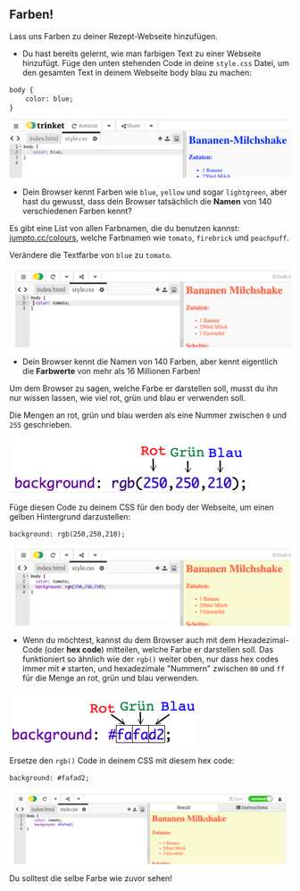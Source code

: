 ## Farben!

Lass uns Farben zu deiner Rezept-Webseite hinzufügen.

+ Du hast bereits gelernt, wie man farbigen Text zu einer Webseite hinzufügt. Füge den unten stehenden Code in deine `style.css` Datei, um den gesamten Text in deinem Webseite body blau zu machen:

```
body {
    color: blue;
}
``` 

![Screenshot](images/recipe-blue.png)

+ Dein Browser kennt Farben wie `blue`, `yellow` und sogar `lightgreen`, aber hast du gewusst, dass dein Browser tatsächlich die **Namen** von 140 verschiedenen Farben kennt?

Es gibt eine List von allen Farbnamen, die du benutzen kannst: [jumpto.cc/colours](http://jumpto.cc/colours), welche Farbnamen wie `tomato`, `firebrick` und `peachpuff`.

Verändere die Textfarbe von `blue` zu `tomato`.

![Screenshot](images/recipe-tomato.png)

+ Dein Browser kennt die Namen von 140 Farben, aber kennt eigentlich die **Farbwerte** von mehr als 16 Millionen Farben!

Um dem Browser zu sagen, welche Farbe er darstellen soll, musst du ihn nur wissen lassen, wie viel rot, grün und blau er verwenden soll.

Die Mengen an rot, grün und blau werden als eine Nummer zwischen `0` und `255` geschrieben.

![Screenshot](images/recipe-rgb-img.png)

Füge diesen Code zu deinem CSS für den body der Webseite, um einen gelben Hintergrund darzustellen:

    background: rgb(250,250,210);
    

![Screenshot](images/recipe-rgb.png)

+ Wenn du möchtest, kannst du dem Browser auch mit dem Hexadezimal-Code (oder **hex code**) mitteilen, welche Farbe er darstellen soll. Das funktioniert so ähnlich wie der `rgb()` weiter oben, nur dass hex codes immer mit `#` starten, und hexadezimale "Nummern" zwischen `00` und `ff` für die Menge an rot, grün und blau verwenden.

![Screenshot](images/recipe-hex-img.png)

Ersetze den `rgb()` Code in deinem CSS mit diesem hex code:

    background: #fafad2;
    

![Screenshot](images/recipe-hex.png)

Du solltest die selbe Farbe wie zuvor sehen!